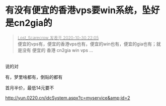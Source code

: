 # 有没有便宜的香港vps要win系统，坠好是cn2gia的


<div class="quote"><blockquote><font size="2"><a href="https://www.hostloc.com/forum.php?mod=redirect&amp;goto=findpost&amp;pid=9378209&amp;ptid=760398" target="_blank"><font color="#999999">Lost_Scarecrow 发表于 2020-10-30 22:05</font></a></font><br />
便宜的vps有，便宜的香港vps也有，便宜的win也有，便宜的gia也有；就是没有 便宜的 香港 cn2gia win vps ...</blockquote></div><br />
说的对<img src="static/image/smiley/yct/010.gif" smilieid="41" border="0" alt="" />

有，梦里啥都有，倒贴的都有<img src="static/image/smiley/default/lol.gif" smilieid="12" border="0" alt="" />

首月半价，最低14元要不

http://yun.0220.cn/idcSystem.aspx?c=myservice&amp;id=2
